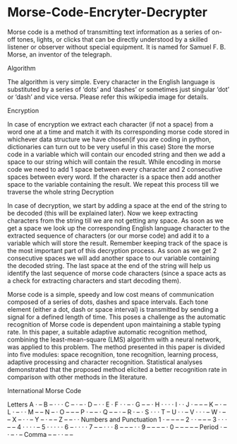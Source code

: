 # Morse-Code-Encryter-Decrypter
Morse code is a method of transmitting text information as a series of on-off tones, lights, or clicks that can be directly understood by a skilled listener or observer without special equipment. It is named for Samuel F. B. Morse, an inventor of the telegraph.

Algorithm

The algorithm is very simple. Every character in the English language is substituted by a series of ‘dots’ and ‘dashes’ or sometimes just singular ‘dot’ or ‘dash’ and vice versa.
Please refer this wikipedia image for details.

Encryption

In case of encryption we extract each character (if not a space) from a word one at a time and match it with its corresponding morse code stored in whichever data structure we have chosen(if you are coding in python, dictionaries can turn out to be very useful in this case)
Store the morse code in a variable which will contain our encoded string and then we add a space to our string which will contain the result.
While encoding in morse code we need to add 1 space between every character and 2 consecutive spaces between every word.
If the character is a space then add another space to the variable containing the result. We repeat this process till we traverse the whole string
Decryption

In case of decryption, we start by adding a space at the end of the string to be decoded (this will be explained later).
Now we keep extracting characters from the string till we are not getting any space.
As soon as we get a space we look up the corresponding English language character to the extracted sequence of characters (or our morse code) and add it to a variable which will store the result.
Remember keeping track of the space is the most important part of this decryption process. As soon as we get 2 consecutive spaces we will add another space to our variable containing the decoded string.
The last space at the end of the string will help us identify the last sequence of morse code characters (since a space acts as a check for extracting characters and start decoding them).

Morse code is a simple, speedy and low cost means of communication composed of a series of dots, dashes and space intervals. Each tone element (either a dot, dash or space interval) is transmitted by sending a signal for a defined length of time. This poses a challenge as the automatic recognition of Morse code is dependent upon maintaining a stable typing rate. In this paper, a suitable adaptive automatic recognition method, combining the least-mean-square (LMS) algorithm with a neural network, was applied to this problem. The method presented in this paper is divided into five modules: space recognition, tone recognition, learning process, adaptive processing and character recognition. Statistical analyses demonstrated that the proposed method elicited a better recognition rate in comparison with other methods in the literature.


International Morse Code

Letters
A	· –
B	– · · ·
C	– · – ·
D	– · ·
E	·
F	· · – ·
G	– – ·
H	· · · ·
I	· ·
J	· – – –
K	– · –
L	· – · ·
M	– –
N	– ·
O	– – –
P	· – – ·
Q	– – · –
R	· – ·
S	· · ·
T	–
U	· · –
V	· · · –
W	· – –
X	– · · –
Y	– · – –
Z	– – · ·
Numbers and Punctuation
1	· – – – –
2	· · – – –
3	· · · – –
4	· · · · –
5	· · · · ·
6	– · · · ·
7	– – · · ·
8	– – – · ·
9	– – – – ·
0	– – – – –
Period	· – · – · –
Comma	– – · · – –
